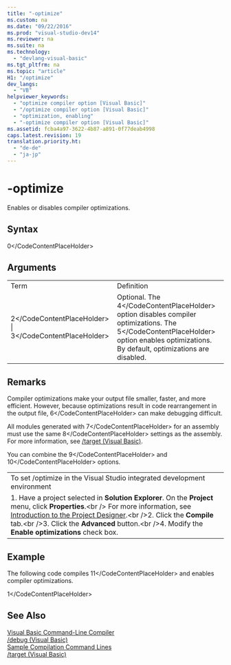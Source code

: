 ```yaml
---
title: "-optimize"
ms.custom: na
ms.date: "09/22/2016"
ms.prod: "visual-studio-dev14"
ms.reviewer: na
ms.suite: na
ms.technology: 
  - "devlang-visual-basic"
ms.tgt_pltfrm: na
ms.topic: "article"
H1: "/optimize"
dev_langs: 
  - "VB"
helpviewer_keywords: 
  - "optimize compiler option [Visual Basic]"
  - "/optimize compiler option [Visual Basic]"
  - "optimization, enabling"
  - "-optimize compiler option [Visual Basic]"
ms.assetid: fcba4a97-3622-4b87-a891-0f77deab4998
caps.latest.revision: 19
translation.priority.ht: 
  - "de-de"
  - "ja-jp"
---
```

# -optimize
Enables or disables compiler optimizations.  
  
## Syntax  
  
<CodeContentPlaceHolder>0\</CodeContentPlaceHolder>  
## Arguments  
  
|||  
|-|-|  
|Term|Definition|  
|<CodeContentPlaceHolder>2\</CodeContentPlaceHolder> &#124; <CodeContentPlaceHolder>3\</CodeContentPlaceHolder>|Optional. The <CodeContentPlaceHolder>4\</CodeContentPlaceHolder> option disables compiler optimizations. The <CodeContentPlaceHolder>5\</CodeContentPlaceHolder> option enables optimizations. By default, optimizations are disabled.|  
  
## Remarks  
 Compiler optimizations make your output file smaller, faster, and more efficient. However, because optimizations result in code rearrangement in the output file, <CodeContentPlaceHolder>6\</CodeContentPlaceHolder> can make debugging difficult.  
  
 All modules generated with <CodeContentPlaceHolder>7\</CodeContentPlaceHolder> for an assembly must use the same <CodeContentPlaceHolder>8\</CodeContentPlaceHolder> settings as the assembly. For more information, see [/target (Visual Basic)](../vs140/-target--visual-basic-.md).  
  
 You can combine the <CodeContentPlaceHolder>9\</CodeContentPlaceHolder> and <CodeContentPlaceHolder>10\</CodeContentPlaceHolder> options.  
  
||  
|-|  
|To set /optimize in the Visual Studio integrated development environment|  
|1.  Have a project selected in **Solution Explorer**. On the **Project** menu, click **Properties**.\<br />     For more information, see [Introduction to the Project Designer](assetId:///898dd854-c98d-430c-ba1b-a913ce3c73d7).\<br />2.  Click the **Compile** tab.\<br />3.  Click the **Advanced** button.\<br />4.  Modify the **Enable optimizations** check box.|  
  
## Example  
 The following code compiles <CodeContentPlaceHolder>11\</CodeContentPlaceHolder> and enables compiler optimizations.  
  
<CodeContentPlaceHolder>1\</CodeContentPlaceHolder>  
## See Also  
 [Visual Basic Command-Line Compiler](../vs140/visual-basic-command-line-compiler.md)   
 [/debug (Visual Basic)](../vs140/-debug--visual-basic-.md)   
 [Sample Compilation Command Lines](../vs140/sample-compilation-command-lines--visual-basic-.md)   
 [/target (Visual Basic)](../vs140/-target--visual-basic-.md)